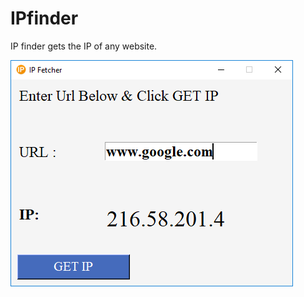 # IPfinder
IP finder gets the IP of any website.


![](https://raw.githubusercontent.com/kai9987kai/kai9987kai.github.io/master/Screenshots/Capture12345.PNG)
